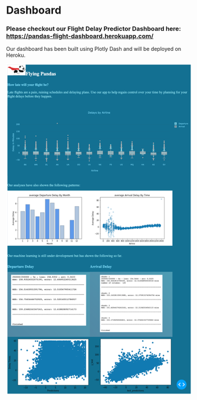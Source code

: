 # Dashboard

### Please checkout our Flight Delay Predictor Dashboard here: https://pandas-flight-dashboard.herokuapp.com/

Our dashboard has been built using Plotly Dash and will be deployed on Heroku.

![Dashboard_preview](https://github.com/Pandas-UFT/Pandas/blob/master/figures/dash_preview.png?raw=true)
